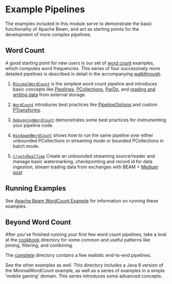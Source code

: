 <!--
    Licensed to the Apache Software Foundation (ASF) under one
    or more contributor license agreements.  See the NOTICE file
    distributed with this work for additional information
    regarding copyright ownership.  The ASF licenses this file
    to you under the Apache License, Version 2.0 (the
    "License"); you may not use this file except in compliance
    with the License.  You may obtain a copy of the License at

      http://www.apache.org/licenses/LICENSE-2.0

    Unless required by applicable law or agreed to in writing,
    software distributed under the License is distributed on an
    "AS IS" BASIS, WITHOUT WARRANTIES OR CONDITIONS OF ANY
    KIND, either express or implied.  See the License for the
    specific language governing permissions and limitations
    under the License.
-->

# Example Pipelines

The examples included in this module serve to demonstrate the basic
functionality of Apache Beam, and act as starting points for
the development of more complex pipelines.

## Word Count

A good starting point for new users is our set of
[word count](https://github.com/apache/beam/blob/master/examples/java/src/main/java/org/apache/beam/examples) examples, which computes word frequencies.  This series of four successively more detailed pipelines is described in detail in the accompanying [walkthrough](https://beam.apache.org/get-started/wordcount-example/).

1. [`MinimalWordCount`](https://github.com/apache/beam/blob/master/examples/java/src/main/java/org/apache/beam/examples/MinimalWordCount.java) is the simplest word count pipeline and introduces basic concepts like [Pipelines](https://beam.apache.org/documentation/programming-guide/#pipeline),
[PCollections](https://beam.apache.org/documentation/programming-guide/#pcollection),
[ParDo](https://beam.apache.org/documentation/programming-guide/#transforms-pardo),
and [reading and writing data](https://beam.apache.org/documentation/programming-guide/#io) from external storage.

1. [`WordCount`](https://github.com/apache/beam/blob/master/examples/java/src/main/java/org/apache/beam/examples/WordCount.java) introduces best practices like [PipelineOptions](https://beam.apache.org/documentation/programming-guide/#pipeline) and custom [PTransforms](https://beam.apache.org/documentation/programming-guide/#transforms-composite).

1. [`DebuggingWordCount`](https://github.com/apache/beam/blob/master/examples/java/src/main/java/org/apache/beam/examples/DebuggingWordCount.java)
demonstrates some best practices for instrumenting your pipeline code.

1. [`WindowedWordCount`](https://github.com/apache/beam/blob/master/examples/java/src/main/java/org/apache/beam/examples/WindowedWordCount.java) shows how to run the same pipeline over either unbounded PCollections in streaming mode or bounded PCollections in batch mode.

1. [`CryptoRealTime`](https://github.com/GoogleCloudPlatform/professional-services/tree/master/examples/cryptorealtime) Create an unbounded streaming source/reader and manage basic watermarking, checkpointing and record id for data ingestion, stream trading data from exchanges with BEAM + [Medium post](https://medium.com/@igalic/bigtable-beam-dataflow-cryptocurrencies-gcp-terraform-java-maven-4e7873811e86) 

## Running Examples

See [Apache Beam WordCount Example](https://beam.apache.org/get-started/wordcount-example/) for information on running these examples.

## Beyond Word Count

After you've finished running your first few word count pipelines, take a look at the [cookbook](https://github.com/apache/beam/blob/master/examples/java/src/main/java/org/apache/beam/examples/cookbook)
directory for some common and useful patterns like joining, filtering, and combining.

The [complete](https://github.com/apache/beam/blob/master/examples/java/src/main/java/org/apache/beam/examples/complete)
directory contains a few realistic end-to-end pipelines.

See the other examples as well. This directory includes a Java 8 version of the
MinimalWordCount example, as well as a series of examples in a simple 'mobile
gaming' domain. This series introduces some advanced concepts.
